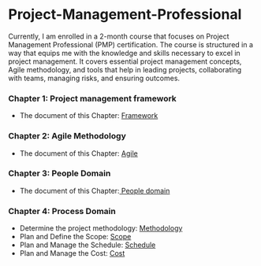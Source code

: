 # Project-Management-Professional
Currently, I am enrolled in a 2-month course that focuses on Project Management Professional (PMP) certification. The course is structured in a way that equips me with the knowledge and skills necessary to excel in project management. It covers essential project management concepts, Agile methodology, and tools that help in leading projects, collaborating with teams, managing risks, and ensuring outcomes.

### Chapter 1: Project management framework
* The document of this Chapter: [Framework](https://drive.google.com/file/d/1vlN5rtGyKOrk9cdsCyDcxOQI_hB0NnuR/view?usp=sharing)

### Chapter 2: Agile Methodology 
* The document of this Chapter: [Agile](https://drive.google.com/file/d/1tqy4o7YmLLycEdFBZbZWf3T2AjvquyGC/view?usp=sharing)
### Chapter 3: People Domain
* The document of this Chapter:[ People domain ](https://drive.google.com/file/d/1PVh-WJQkYJ9flk3m_Y8pW4I0RRs-TiU1/view?usp=sharing)
### Chapter 4: Process Domain 
* Determine the project methodology: [Methodology](https://drive.google.com/file/d/1IhguejvIsGUVVpL2TSqcgdX4YCQWQn3I/view?usp=sharing)
* Plan and Define the Scope: [Scope](https://drive.google.com/file/d/1R93NRuyB6an2HnPgJePZW1Y7LFYjpDHy/view?usp=sharing)
* Plan and Manage the Schedule: [Schedule](https://drive.google.com/file/d/1pXjGm6Yw79_KXewdm1gOiwW8W0gWcLkE/view?usp=sharing)
* Plan and Manage the Cost: [Cost](https://drive.google.com/file/d/14iAmGInrb0LIBQPs2nZTuX6Ao4X6AKDm/view?usp=sharing)
